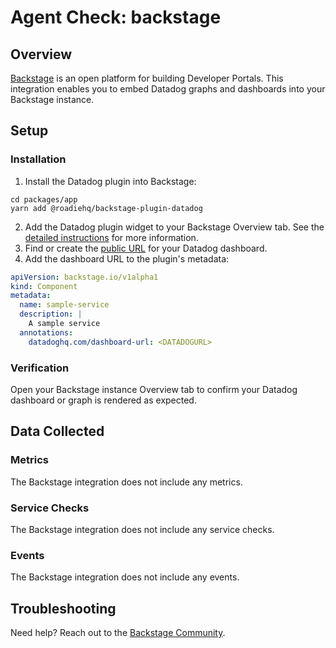 # Agent Check: backstage

## Overview

[Backstage][1] is an open platform for building Developer Portals. This integration enables you to embed Datadog graphs and dashboards into your Backstage instance.

## Setup

### Installation

1. Install the Datadog plugin into Backstage:

```shell
cd packages/app
yarn add @roadiehq/backstage-plugin-datadog
```

2. Add the Datadog plugin widget to your Backstage Overview tab. See the [detailed instructions][2] for more information.
3. Find or create the [public URL][3] for your Datadog dashboard. 
4. Add the dashboard URL to the plugin's metadata:

```yaml
apiVersion: backstage.io/v1alpha1
kind: Component
metadata:
  name: sample-service
  description: |
    A sample service
  annotations:
    datadoghq.com/dashboard-url: <DATADOGURL>
```

### Verification

Open your Backstage instance Overview tab to confirm your Datadog dashboard or graph is rendered as expected.

## Data Collected

### Metrics

The Backstage integration does not include any metrics.

### Service Checks

The Backstage integration does not include any service checks.

### Events

The Backstage integration does not include any events.

## Troubleshooting

Need help? Reach out to the [Backstage Community](https://backstage.io/community).

[1]: https://backstage.io
[2]: https://roadie.io/backstage/plugins/datadog/
[3]: https://docs.datadoghq.com/dashboards/sharing/#share-a-dashboard-by-public-url
[4]: https://raw.githubusercontent.com/RoadieHQ/roadie-backstage-plugins/main/plugins/frontend/backstage-plugin-datadog/docs/datadog-widget.png